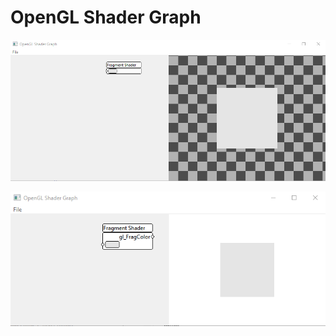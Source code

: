 # OpenGL Shader Graph

![Screenshot](screenshot2.gif?raw=true)

![Screenshot](screenshot.gif?raw=true)

